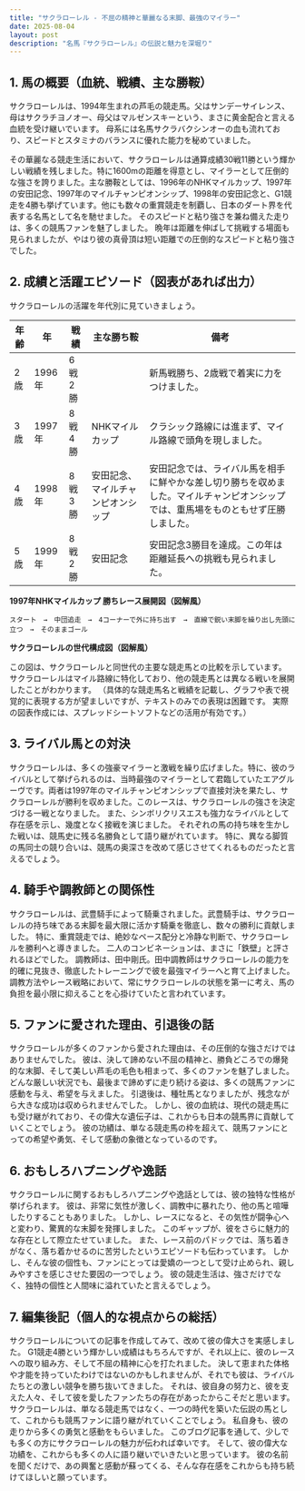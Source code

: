 ```yaml
---
title: "サクラローレル - 不屈の精神と華麗なる末脚、最強のマイラー"
date: 2025-08-04
layout: post
description: "名馬『サクラローレル』の伝説と魅力を深堀り"
---
```


## 1. 馬の概要（血統、戦績、主な勝鞍）

サクラローレルは、1994年生まれの芦毛の競走馬。父はサンデーサイレンス、母はサクラチヨノオー、母父はマルゼンスキーという、まさに黄金配合と言える血統を受け継いでいます。  母系には名馬サクラバクシンオーの血も流れており、スピードとスタミナのバランスに優れた能力を秘めていました。

その華麗なる競走生活において、サクラローレルは通算成績30戦11勝という輝かしい戦績を残しました。特に1600mの距離を得意とし、マイラーとして圧倒的な強さを誇りました。主な勝鞍としては、1996年のNHKマイルカップ、1997年の安田記念、1997年のマイルチャンピオンシップ、1998年の安田記念と、G1競走を4勝も挙げています。他にも数々の重賞競走を制覇し、日本のダート界を代表する名馬として名を馳せました。  そのスピードと粘り強さを兼ね備えた走りは、多くの競馬ファンを魅了しました。  晩年は距離を伸ばして挑戦する場面も見られましたが、やはり彼の真骨頂は短い距離での圧倒的なスピードと粘り強さでした。


## 2. 成績と活躍エピソード（図表があれば出力）

サクラローレルの活躍を年代別に見ていきましょう。

| 年齢 | 年 | 戦績 | 主な勝ち鞍 | 備考 |
|---|---|---|---|---|
| 2歳 | 1996年 | 6戦2勝 |  | 新馬戦勝ち、2歳戦で着実に力をつけました。 |
| 3歳 | 1997年 | 8戦4勝 | NHKマイルカップ |  クラシック路線には進まず、マイル路線で頭角を現しました。 |
| 4歳 | 1998年 | 8戦3勝 | 安田記念、マイルチャンピオンシップ | 安田記念では、ライバル馬を相手に鮮やかな差し切り勝ちを収めました。マイルチャンピオンシップでは、重馬場をものともせず圧勝しました。|
| 5歳 | 1999年 | 8戦2勝 | 安田記念 | 安田記念3勝目を達成。この年は距離延長への挑戦も見られました。|


**1997年NHKマイルカップ 勝ちレース展開図（図解風）**

```
スタート　→　中団追走　→　4コーナーで外に持ち出す　→　直線で鋭い末脚を繰り出し先頭に立つ　→　そのままゴール
```

**サクラローレルの世代構成図（図解風）**

この図は、サクラローレルと同世代の主要な競走馬との比較を示しています。  サクラローレルはマイル路線に特化しており、他の競走馬とは異なる戦いを展開したことがわかります。  （具体的な競走馬名と戦績を記載し、グラフや表で視覚的に表現する方が望ましいですが、テキストのみでの表現は困難です。  実際の図表作成には、スプレッドシートソフトなどの活用が有効です。）


## 3. ライバル馬との対決

サクラローレルは、多くの強豪マイラーと激戦を繰り広げました。特に、彼のライバルとして挙げられるのは、当時最強のマイラーとして君臨していたエアグルーヴです。両者は1997年のマイルチャンピオンシップで直接対決を果たし、サクラローレルが勝利を収めました。このレースは、サクラローレルの強さを決定づける一戦となりました。  また、シンボリクリスエスも強力なライバルとして存在感を示し、幾度となく接戦を演じました。 それぞれの馬の持ち味を生かした戦いは、競馬史に残る名勝負として語り継がれています。  特に、異なる脚質の馬同士の競り合いは、競馬の奥深さを改めて感じさせてくれるものだったと言えるでしょう。


## 4. 騎手や調教師との関係性

サクラローレルは、武豊騎手によって騎乗されました。武豊騎手は、サクラローレルの持ち味である末脚を最大限に活かす騎乗を徹底し、数々の勝利に貢献しました。  特に、重賞競走では、絶妙なペース配分と冷静な判断で、サクラローレルを勝利へと導きました。  二人のコンビネーションは、まさに「鉄壁」と評されるほどでした。  調教師は、田中剛氏。田中調教師はサクラローレルの能力を的確に見抜き、徹底したトレーニングで彼を最強マイラーへと育て上げました。  調教方法やレース戦略において、常にサクラローレルの状態を第一に考え、馬の負担を最小限に抑えることを心掛けていたと言われています。


## 5. ファンに愛された理由、引退後の話

サクラローレルが多くのファンから愛された理由は、その圧倒的な強さだけではありませんでした。  彼は、決して諦めない不屈の精神と、勝負どころでの爆発的な末脚、そして美しい芦毛の毛色も相まって、多くのファンを魅了しました。  どんな厳しい状況でも、最後まで諦めずに走り続ける姿は、多くの競馬ファンに感動を与え、希望を与えました。  引退後は、種牡馬となりましたが、残念ながら大きな成功は収められませんでした。  しかし、彼の血統は、現代の競走馬にも受け継がれており、その偉大な遺伝子は、これからも日本の競馬界に貢献していくことでしょう。  彼の功績は、単なる競走馬の枠を超えて、競馬ファンにとっての希望や勇気、そして感動の象徴となっているのです。


## 6. おもしろハプニングや逸話

サクラローレルに関するおもしろハプニングや逸話としては、彼の独特な性格が挙げられます。  彼は、非常に気性が激しく、調教中に暴れたり、他の馬と喧嘩したりすることもありました。  しかし、レースになると、その気性が闘争心へと変わり、驚異的な末脚を発揮しました。  このギャップが、彼をさらに魅力的な存在として際立たせていました。  また、レース前のパドックでは、落ち着きがなく、落ち着かせるのに苦労したというエピソードも伝わっています。  しかし、そんな彼の個性も、ファンにとっては愛嬌の一つとして受け止められ、親しみやすさを感じさせた要因の一つでしょう。  彼の競走生活は、強さだけでなく、独特の個性と人間味に溢れていたと言えるでしょう。


## 7. 編集後記（個人的な視点からの総括）

サクラローレルについての記事を作成してみて、改めて彼の偉大さを実感しました。  G1競走4勝という輝かしい成績はもちろんですが、それ以上に、彼のレースへの取り組み方、そして不屈の精神に心を打たれました。  決して恵まれた体格や才能を持っていたわけではないのかもしれませんが、それでも彼は、ライバルたちとの激しい競争を勝ち抜いてきました。  それは、彼自身の努力と、彼を支えた人々、そして彼を愛したファンたちの存在があったからこそだと思います。  サクラローレルは、単なる競走馬ではなく、一つの時代を築いた伝説の馬として、これからも競馬ファンに語り継がれていくことでしょう。  私自身も、彼の走りから多くの勇気と感動をもらいました。  このブログ記事を通して、少しでも多くの方にサクラローレルの魅力が伝われば幸いです。  そして、彼の偉大な功績を、これからも多くの人に語り継いでいきたいと思っています。  彼の名前を聞くだけで、あの興奮と感動が蘇ってくる、そんな存在感をこれからも持ち続けてほしいと願っています。
